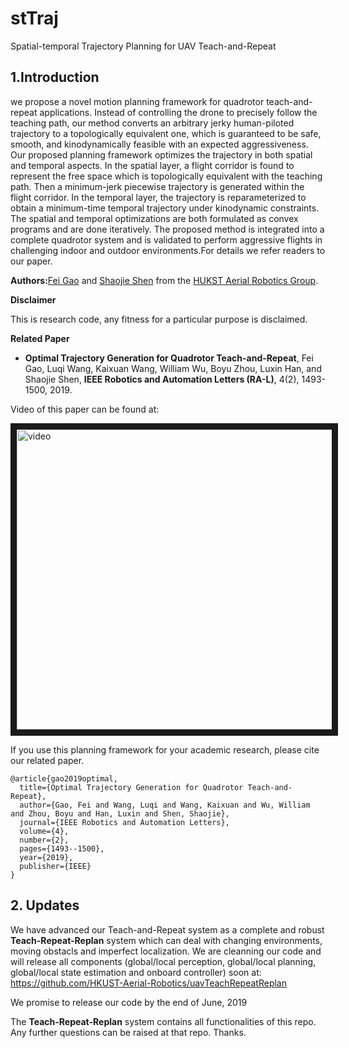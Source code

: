 # stTraj
Spatial-temporal Trajectory Planning for UAV Teach-and-Repeat

## 1.Introduction
we propose a novel motion planning framework for quadrotor teach-and-repeat applications. Instead of controlling the drone to precisely follow the teaching path, our method converts an arbitrary jerky human-piloted trajectory to a topologically equivalent one, which is guaranteed to be safe, smooth, and kinodynamically feasible with an expected aggressiveness. Our proposed planning framework optimizes the trajectory in both spatial and temporal aspects. In the spatial layer, a flight corridor is found to represent the free space which is topologically equivalent with the teaching path. Then a minimum-jerk piecewise trajectory is generated within the flight corridor. In the temporal layer, the trajectory is reparameterized to obtain a minimum-time temporal trajectory under kinodynamic constraints. The spatial and temporal optimizations are both formulated as convex programs and are done iteratively. The proposed method is integrated into a complete quadrotor system and is validated to perform aggressive flights in challenging indoor and outdoor environments.For details we refer readers to our paper.

**Authors:**[Fei Gao](https://ustfei.com/) and [Shaojie Shen](http://www.ece.ust.hk/ece.php/profile/facultydetail/eeshaojie) from the [HUKST Aerial Robotics Group](uav.ust.hk).

**Disclaimer**

This is research code, any fitness for a particular purpose is disclaimed.

**Related Paper**
* **Optimal Trajectory Generation for Quadrotor Teach-and-Repeat**, Fei Gao, Luqi Wang, Kaixuan Wang, William Wu, Boyu Zhou, Luxin Han, and Shaojie Shen, **IEEE Robotics and Automation Letters (RA-L)**, 4(2), 1493-1500, 2019.

Video of this paper can be found at:

<a href="https://www.youtube.com/watch?v=ehoJi4K_QKE" 
target="_blank"><img src="https://img.youtube.com/vi/ehoJi4K_QKE/0.jpg" 
alt="video" width="752" height="480" border="10" /></a>

If you use this planning framework for your academic research, please cite our related paper.
```
@article{gao2019optimal,
  title={Optimal Trajectory Generation for Quadrotor Teach-and-Repeat},
  author={Gao, Fei and Wang, Luqi and Wang, Kaixuan and Wu, William and Zhou, Boyu and Han, Luxin and Shen, Shaojie},
  journal={IEEE Robotics and Automation Letters},
  volume={4},
  number={2},
  pages={1493--1500},
  year={2019},
  publisher={IEEE}
}
```
## 2. Updates

We have advanced our Teach-and-Repeat system as a complete and robust **Teach-Repeat-Replan** system which can deal with changing environments, moving obstacls and imperfect localization. We are cleanning our code and will release all components (global/local perception, global/local planning, global/local state estimation and onboard controller) soon at:
https://github.com/HKUST-Aerial-Robotics/uavTeachRepeatReplan

We promise to release our code by the end of June, 2019

The **Teach-Repeat-Replan** system contains all functionalities of this repo. Any further questions can be raised at that repo. Thanks.
